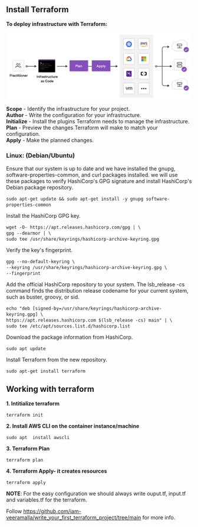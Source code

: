 ## Install Terraform

**To deploy infrastructure with Terraform:**

![IAC Terraform](image-1.png)

**Scope** - Identify the infrastructure for your project.\
**Author** - Write the configuration for your infrastructure.\
**Initialize** - Install the plugins Terraform needs to manage the infrastructure.\
**Plan** - Preview the changes Terraform will make to match your configuration.\
**Apply** - Make the planned changes.


### Linux: (Debian/Ubuntu)

Ensure that our system is up to date and we have installed the gnupg, software-properties-common, and curl packages installed. we will use these packages to verify HashiCorp's GPG signature and install HashiCorp's Debian package repository.

```plaintext
sudo apt-get update && sudo apt-get install -y gnupg software-properties-common
```

Install the HashiCorp GPG key.

```plaintext
wget -O- https://apt.releases.hashicorp.com/gpg | \
gpg --dearmor | \
sudo tee /usr/share/keyrings/hashicorp-archive-keyring.gpg
```

Verify the key's fingerprint.

```plaintext
gpg --no-default-keyring \
--keyring /usr/share/keyrings/hashicorp-archive-keyring.gpg \
--fingerprint
```

Add the official HashiCorp repository to your system. The lsb_release -cs command finds the distribution release codename for your current system, such as buster, groovy, or sid.

```plaintext
echo "deb [signed-by=/usr/share/keyrings/hashicorp-archive-keyring.gpg] \
https://apt.releases.hashicorp.com $(lsb_release -cs) main" | \
sudo tee /etc/apt/sources.list.d/hashicorp.list
```

Download the package information from HashiCorp.

```plaintext
sudo apt update
```

Install Terraform from the new repository.

```plaintext
sudo apt-get install terraform
```
## Working with terraform

**1. Intitialize terraform**
```plaintext
terraform init
```
**2. Install AWS CLI on the container instance/machine**
```plaintext
sudo apt  install awscli
```
**3. Terraform Plan**
```plaintext
terraform plan
```
**4. Terraform Apply- it creates resources**
```plaintext
terraform apply
```

**NOTE**: For the easy configuration we should always write ouput.tf, input.tf and variables.tf for the terraform.


Follow https://github.com/iam-veeramalla/write_your_first_terraform_project/tree/main for more info.